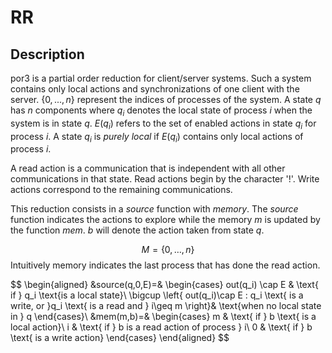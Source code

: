 # RR

## Description 
por3 is  a partial order reduction for client/server systems. Such a system contains
 only local actions and synchronizations of one client with the server.
  $\left\{ 0, ..., n \right\}$ represent the indices of processes of the system.
 A state $q$ has $n$ components where $q_i$ denotes the local 
state of process $i$ when the system is in state $q$. 
$E(q_i)$ refers to the set of enabled actions in state 
$q_i$ for process $i$. A state $q_i$ is *purely local* if $E(q_i)$ contains only
 local actions of process $i$.

 A read action is a communication that is independent with all other communications 
 in that state. Read actions begin by the character '!'. Write actions correspond to 
 the remaining communications. 

This reduction consists in a *source* function with *memory*. 
The *source* function indicates the actions to explore while 
the memory $m$ is updated by the function *mem*. $b$ 
will denote the action taken from state $q$.

$$
	M=\left\{ 0,\dots,n \right\}
$$
Intuitively memory indicates the last process that has done the read action.

$$
\begin{aligned}
	&source(q,0,E)=&
	\begin{cases}
		out(q_i) \cap E & \text{ if } q_i \text{is a local state}\\
		\bigcup \left\{ out(q_i)\cap E : q_i \text{ is a write, or }q_i \text{ is a read and } i\geq m \right\}& \text{when no local state in } q
	\end{cases}\\
	&mem(m,b)=&
	\begin{cases}
		m & \text{ if } b \text{ is a local action}\\
		i & \text{ if } b is a read action of process } i\\
		0 & \text{ if } b \text{ is a write action}
	\end{cases}
\end{aligned}
$$